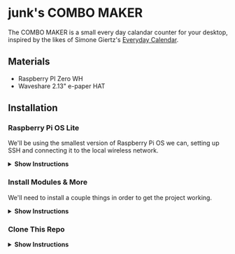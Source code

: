 # junk's COMBO MAKER

The COMBO MAKER is a small every day calandar counter for your desktop, inspired by the likes of Simone Giertz's [Everyday Calendar](https://www.youtube.com/watch?v=-lpvy-xkSNA).

## Materials
+ Raspberry PI Zero WH
+ Waveshare 2.13" e-paper HAT

## Installation

### Raspberry Pi OS Lite

We'll be using the smallest version of Raspberry Pi OS we can, setting up SSH and connecting it to the local wireless network.

<details><summary><b>Show Instructions</b></summary>
  
  1.  Use the [Raspberry Pi Imager](https://www.raspberrypi.org/software/) to flash Raspberry Pi OS Lite onto the PI Zero's SD card.
  2.  Open the `boot` folder and create a new file named `ssh`. This will automatically enable SSH.
  3.  In the `boot` folder, create a new file named `wpa_supplicant.conf`. Edit the file and add the following:
      ```
      country=<ENTER TWO-LETTER COUNTRY CODE>
      ctrl_interface=DIR=/var/run/wpa_supplicant GROUP=netdev
      update_config=1

      network={
      ssid="NETWORK-NAME"
      psk="NETWORK-PASSWORD"
      }
      ```

  4.  Connect the PI Zero to power, it's time to SSH into it. You can do this using PowerShell with the `ssh` command:
      ```
      ssh pi@raspberrypi
      ```
      Once in, we'll change some system settings through the build in config menu:
      ```
      sudo raspi-config
      ```
      We will need to
        + Change the default password
        + Change the default hostname
        + Change the timezone
        + Enable SPI

      This will require a reboot once completed.
      After that, we'll go through the regular housekeeping after install:
      
      ```
      sudo apt-get update
      sudo apt-get upgrade
      sudo reboot
      ```
      
      That marks the Pi Zero ready to be worked on!
  
</details>

### Install Modules & More

We'll need to install a couple things in order to get the project working.

<details><summary><b>Show Instructions</b></summary>
  
  1.  Install Python Libraries
  
      ```
      sudo apt install python3-pip
      sudo pip3 install Pillow (DO I NEED THIS?)
      sduo pip3 install RPI.GPIO
      sudo pip3 install spidev
      ```
      
  2.  Install git & more
  
      ```
      sudo apt-get install git
      sudo apt-get install python3-pil
      sudo apt-get install python3-numpy
      sudo apt-get install libopenjp2-7
      ```
  
</details>

### Clone This Repo

<details><summary><b>Show Instructions</b></summary>
  
</details>
